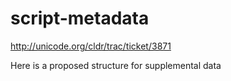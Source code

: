 # script-metadata

<http://unicode.org/cldr/trac/ticket/3871>

Here is a proposed structure for supplemental data

<script>

<scriptData type="Latn" lines="top-to-bottom" characters="left-to-right"
spaces="true" shaping="minimal" usage="recommended" originRegion="150"
sample="A">

lines/characters =

*   as in the locale orientation element.

spaces =

*   true if the script normally uses spaces to separate words

shaping = (in normal usage)

*   none if no shaping is normally needed
*   minimal if only minor shaping is normally needed, such as accent placement
*   major if glyphs normally need to rearrange, or change shape depending on
    context

usage = value in UAX31

originRegion = continent or subcontinent where script originated. Following the
Unicode book / charts (see the spreadsheet).

sample = character with distinctive glyph that can be used to represent the
script in icons (eg missing glyph)

The orientation field in a locale would only be used for overriding.
